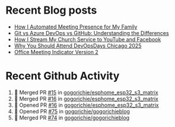 # Recent Blog posts
<!-- BLOG-POST-LIST:START -->
- [How I Automated Meeting Presence for My Family](https://www.gogorichie.com/blog/office-meeting-indicator/)
- [Git vs Azure DevOps vs GitHub: Understanding the Differences](https://www.gogorichie.com/blog/microsoft/gitvsghvsado/)
- [How I Stream My Church Service to YouTube and Facebook](https://www.gogorichie.com/blog/church_live_stream/)
- [Why You Should Attend DevOpsDays Chicago 2025](https://www.gogorichie.com/blog/devopsdayschicago2025/)
- [Office Meeting Indicator Version 2](https://www.gogorichie.com/blog/office-meeting-indicator-v2/)
<!-- BLOG-POST-LIST:END -->


# Recent Github Activity
<!--START_SECTION:activity-->
1. 🎉 Merged PR [#15](https://github.com/gogorichie/esphome_esp32_s3_matrix/pull/15) in [gogorichie/esphome_esp32_s3_matrix](https://github.com/gogorichie/esphome_esp32_s3_matrix)
2. 🎉 Merged PR [#16](https://github.com/gogorichie/esphome_esp32_s3_matrix/pull/16) in [gogorichie/esphome_esp32_s3_matrix](https://github.com/gogorichie/esphome_esp32_s3_matrix)
3. 💪 Opened PR [#16](https://github.com/gogorichie/esphome_esp32_s3_matrix/pull/16) in [gogorichie/esphome_esp32_s3_matrix](https://github.com/gogorichie/esphome_esp32_s3_matrix)
4. 💪 Opened PR [#75](https://github.com/gogorichie/gogorichieblog/pull/75) in [gogorichie/gogorichieblog](https://github.com/gogorichie/gogorichieblog)
5. 🎉 Merged PR [#74](https://github.com/gogorichie/gogorichieblog/pull/74) in [gogorichie/gogorichieblog](https://github.com/gogorichie/gogorichieblog)
<!--END_SECTION:activity-->

